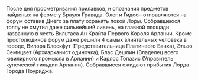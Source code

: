 После дня просметривания прилавков, и опознания предметов найденых на ферме у Брауля Гравада. Олег и Гидеон отправляются на форум оставив Диего за плату охранять покой Лоры. Собравшеюся толпу не смутил даже сильнейший ливень, на главной площади названную в честь Вильтаса Ан Крайта Первого Короля Арлании. Кроме простолюдинов форум даже решили 4 самых влиятельных человека в городе, Вилора Блескфут (Представительница Платинвого Банка), Эльзо Семицвет (Архиарканист одиночка), Блас Дешлин (Владелец всего ювилирного промысла в Арлании) и Карлос Топазис (Управитель купеческой гильдии Арлании). Собравшиеся ожидают прибытия Лорда Города Поуриджа. 